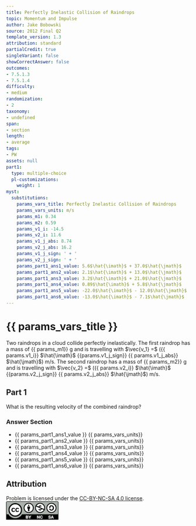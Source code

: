 ```yaml
---
title: Perfectly Inelastic Collision of Raindrops
topic: Momentum and Impulse
author: Jake Bobowski
source: 2012 Final Q2
template_version: 1.3
attribution: standard
partialCredit: true
singleVariant: false
showCorrectAnswer: false
outcomes:
- 7.5.1.3
- 7.5.1.4
difficulty:
- medium
randomization:
- 2
taxonomy:
- undefined
span:
- section
length:
- average
tags:
- PW
assets: null
part1:
  type: multiple-choice
  pl-customizations:
    weight: 1
myst:
  substitutions:
    params_vars_title: Perfectly Inelastic Collision of Raindrops
    params_vars_units: m/s
    params_m1: 0.34
    params_m2: 0.59
    params_v1_i: -14.5
    params_v2_i: 11.6
    params_v1_j_abs: 8.74
    params_v2_j_abs: 16.2
    params_v1_j_sign: ' + '
    params_v2_j_sign: ' + '
    params_part1_ans1_value: 5.6$\hat{\imath}$ + 37.0$\hat{\jmath}$
    params_part1_ans2_value: 2.1$\hat{\imath}$ + 13.0$\hat{\jmath}$
    params_part1_ans3_value: 3.2$\hat{\imath}$ + 21.0$\hat{\jmath}$
    params_part1_ans4_value: 0.89$\hat{\imath}$ + 5.8$\hat{\jmath}$
    params_part1_ans5_value: -22.0$\hat{\imath}$ - 12.0$\hat{\jmath}$
    params_part1_ans6_value: -13.0$\hat{\imath}$ - 7.1$\hat{\jmath}$
---
```

# {{ params_vars_title }}
Two raindrops in a cloud collide perfectly inelastically. The first raindrop has a mass of {{ params_m1}} g and is travelling with $\vec{v_1} =$ ({{ params.v1_i}} $\hat{\imath}$ {{params.v1_j_sign}} {{ params.v1_j_abs}} $\hat{\jmath}$) m/s.
The second raindrop has a mass of {{ params_m2}} g and is travelling with $\vec{v_2} =$ ({{ params.v2_i}} $\hat{\imath}$ {{params.v2_j_sign}} {{ params.v2_j_abs}} $\hat{\jmath}$) m/s.

## Part 1

What is the resulting velocity of the combined raindrop?

### Answer Section

- {{ params_part1_ans1_value }} {{ params_vars_units}}
- {{ params_part1_ans2_value }} {{ params_vars_units}}
- {{ params_part1_ans3_value }} {{ params_vars_units}}
- {{ params_part1_ans4_value }} {{ params_vars_units}}
- {{ params_part1_ans5_value }} {{ params_vars_units}}
- {{ params_part1_ans6_value }} {{ params_vars_units}}

## Attribution

Problem is licensed under the [CC-BY-NC-SA 4.0 license](https://creativecommons.org/licenses/by-nc-sa/4.0/).<br> ![The Creative Commons 4.0 license requiring attribution-BY, non-commercial-NC, and share-alike-SA license.](https://raw.githubusercontent.com/firasm/bits/master/by-nc-sa.png)